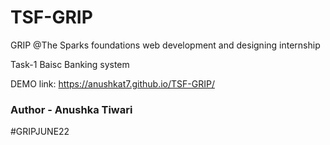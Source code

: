 # TSF-GRIP
GRIP @The Sparks foundations web development and designing internship 

Task-1  Baisc Banking system

DEMO link: https://anushkat7.github.io/TSF-GRIP/

### Author - Anushka Tiwari
#GRIPJUNE22
